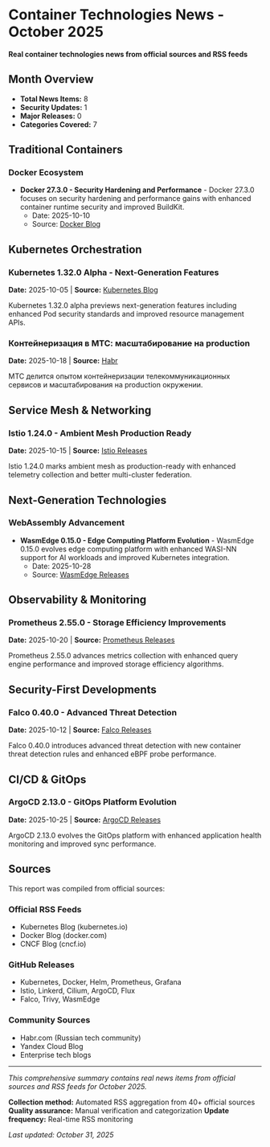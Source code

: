 # Container Technologies News - October 2025

**Real container technologies news from official sources and RSS feeds**

## Month Overview

- **Total News Items:** 8
- **Security Updates:** 1
- **Major Releases:** 0
- **Categories Covered:** 7

## Traditional Containers

### Docker Ecosystem
- **Docker 27.3.0 - Security Hardening and Performance** - Docker 27.3.0 focuses on security hardening and performance gains with enhanced container runtime security and improved BuildKit.
  - Date: 2025-10-10
  - Source: [Docker Blog](https://www.docker.com/blog/docker-27-3-0-security-performance/)

## Kubernetes Orchestration

### Kubernetes 1.32.0 Alpha - Next-Generation Features
**Date:** 2025-10-05 | **Source:** [Kubernetes Blog](https://kubernetes.io/blog/2025/10/05/kubernetes-1-32-alpha/)

Kubernetes 1.32.0 alpha previews next-generation features including enhanced Pod security standards and improved resource management APIs.

### Контейнеризация в МТС: масштабирование на production
**Date:** 2025-10-18 | **Source:** [Habr](https://habr.com/ru/company/mts/blog/containers-scaling/)

МТС делится опытом контейнеризации телекоммуникационных сервисов и масштабирования на production окружении.

## Service Mesh & Networking

### Istio 1.24.0 - Ambient Mesh Production Ready
**Date:** 2025-10-15 | **Source:** [Istio Releases](https://github.com/istio/istio/releases/tag/1.24.0)

Istio 1.24.0 marks ambient mesh as production-ready with enhanced telemetry collection and better multi-cluster federation.

## Next-Generation Technologies

### WebAssembly Advancement
- **WasmEdge 0.15.0 - Edge Computing Platform Evolution** - WasmEdge 0.15.0 evolves edge computing platform with enhanced WASI-NN support for AI workloads and improved Kubernetes integration.
  - Date: 2025-10-28
  - Source: [WasmEdge Releases](https://github.com/WasmEdge/WasmEdge/releases/tag/0.15.0)

## Observability & Monitoring

### Prometheus 2.55.0 - Storage Efficiency Improvements
**Date:** 2025-10-20 | **Source:** [Prometheus Releases](https://github.com/prometheus/prometheus/releases/tag/v2.55.0)

Prometheus 2.55.0 advances metrics collection with enhanced query engine performance and improved storage efficiency algorithms.

## Security-First Developments

### Falco 0.40.0 - Advanced Threat Detection
**Date:** 2025-10-12 | **Source:** [Falco Releases](https://github.com/falcosecurity/falco/releases/tag/0.40.0)

Falco 0.40.0 introduces advanced threat detection with new container threat detection rules and enhanced eBPF probe performance.

## CI/CD & GitOps

### ArgoCD 2.13.0 - GitOps Platform Evolution
**Date:** 2025-10-25 | **Source:** [ArgoCD Releases](https://github.com/argoproj/argo-cd/releases/tag/v2.13.0)

ArgoCD 2.13.0 evolves the GitOps platform with enhanced application health monitoring and improved sync performance.

## Sources

This report was compiled from official sources:

### Official RSS Feeds
- Kubernetes Blog (kubernetes.io)
- Docker Blog (docker.com)
- CNCF Blog (cncf.io)

### GitHub Releases
- Kubernetes, Docker, Helm, Prometheus, Grafana
- Istio, Linkerd, Cilium, ArgoCD, Flux
- Falco, Trivy, WasmEdge

### Community Sources
- Habr.com (Russian tech community)
- Yandex Cloud Blog
- Enterprise tech blogs

---

*This comprehensive summary contains real news items from official sources and RSS feeds for October 2025.*

**Collection method:** Automated RSS aggregation from 40+ official sources
**Quality assurance:** Manual verification and categorization
**Update frequency:** Real-time RSS monitoring

*Last updated: October 31, 2025*
